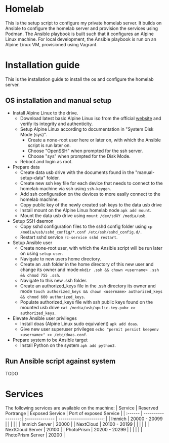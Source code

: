 # Homelab

This is the setup script to configure my private homelab server. It builds on Ansible to configure the homelab server
and provision the services using Podman. The Ansible playbook is built such that it configures an Alpine Linux machine.
For local development, the Ansible playbook is run on an Alpine Linux VM, provisioned using Vagrant.

# Installation guide

This is the installation guide to install the os and configure the homelab server.

## OS installation and manual setup

- Install Alpine Linux to the drive.
  - Download latest basic Alpine Linux iso from the official [website](https://alpinelinux.org/downloads/) and verify its integrity and authenticity.
  - Setup Alpine Linux according to documentation in "System Disk Mode (sys)".
    - Create a none-root user here or later on, with which the Ansible script is run later on.
    - Choose "OpenSSH" when prompted for the ssh server.
    - Choose "sys" when prompted for the Disk Mode.
  - Reboot and login as root.
- Prepare data
  - Create data usb drive with the documents found in the "manual-setup-data" folder.
  - Create new ssh key file for each device that needs to connect to the homelab machine via ssh using `ssh-keygen`.
  - Add ssh configuration on the devices to more easily connect to the homelab machine.
  - Copy public key of the newly created ssh keys to the data usb drive
  - Install mount on the Alpine Linux homelab node `apk add mount`.
  - Mount the data usb drive using `mount /dev/sdXY /media/usb`.
- Setup SSH daemon
  - Copy sshd configuration files to the sshd config folder using `cp /media/usb/sshd_config/*.conf /etc/ssh/sshd_config.d/`.
  - Restart sshd service `rc-service sshd restart`.
- Setup Ansible user
  - Create none-root user, with which the Ansible script will be run later on using `setup-user`.
  - Navigate to new users home directory.
  - Create an .ssh folder in the home directory of this new user and change its owner and mode `mkdir .ssh && chown <username> .ssh && chmod 755 .ssh`.
  - Navigate to this new .ssh folder.
  - Create an authorized_keys file in the .ssh directory its owner and mode `touch authorized_keys && chown <username> authorized_keys && chmod 600 authorized_keys`.
  - Populate authorized_keys file with ssh public keys found on the mounted usb drive `cat /media/usb/<pulic-key.pub> >> authorized_keys`.
- Elevate Ansible user privileges
  - Install doas (Alpine Linux sudo equivalent) `apk add doas`.
  - Give new user superuser privileges `echo "permit persist keepenv <username>" >> /etc/doas.conf`.
- Prepare system to be Ansible target
  - Install Python on the system `apk add python3`.

## Run Ansible script against system

TODO

# Services

The following services are available on the machine:
| Service | Reserved Portrange | Exposed Service | Port of exposed Service |
| :------ | -----------------: | :-------------- | ----------------------: |
| Immich | 20000 - 20099 | | |
| | | Immich Server | 20000 |
| NextCloud | 20100 - 20199 | | |
| | | NextCloud Server | 20100 |
| PhotoPrism | 20200 - 20299 | | |
| | | PhotoPrism Server | 20200 |
